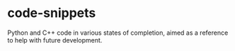 # code-snippets
 
Python and C++ code in various states of completion, aimed as a reference to help with future development.
